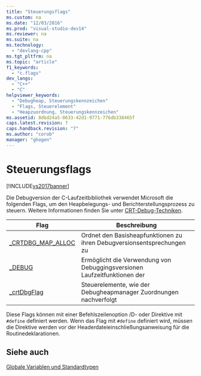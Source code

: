 ```yaml
---
title: "Steuerungsflags"
ms.custom: na
ms.date: "12/03/2016"
ms.prod: "visual-studio-dev14"
ms.reviewer: na
ms.suite: na
ms.technology: 
  - "devlang-cpp"
ms.tgt_pltfrm: na
ms.topic: "article"
f1_keywords: 
  - "c.flags"
dev_langs: 
  - "C++"
  - "C"
helpviewer_keywords: 
  - "Debugheap, Steuerungskennzeichen"
  - "Flags, Steuerelement"
  - "Heapzuordnung, Steuerungskennzeichen"
ms.assetid: 8dbd24a5-0633-42d1-9771-776db338465f
caps.latest.revision: 7
caps.handback.revision: "7"
ms.author: "corob"
manager: "ghogen"
---
```

# Steuerungsflags
[!INCLUDE[vs2017banner](../assembler/inline/includes/vs2017banner.md)]

Die Debugversion der C\-Laufzeitbibliothek verwendet Microsoft die folgenden Flags, um den Heapbelegungs\- und Berichterstellungsprozess zu steuern.  Weitere Informationen finden Sie unter [CRT\-Debug\-Techniken](../Topic/CRT%20Debugging%20Techniques.md).  
  
|Flag|**Beschreibung**|  
|----------|----------------------|  
|[\_CRTDBG\_MAP\_ALLOC](../c-runtime-library/crtdbg-map-alloc.md)|Ordnet den Basisheapfunktionen zu ihren Debugversionsentsprechungen zu|  
|[\_DEBUG](../c-runtime-library/debug.md)|Ermöglicht die Verwendung von Debuggingsversionen Laufzeitfunktionen der|  
|[\_crtDbgFlag](../c-runtime-library/crtdbgflag.md)|Steuerelemente, wie der Debugheapmanager Zuordnungen nachverfolgt|  
  
 Diese Flags können mit einer Befehlszeilenoption \/D\- oder Direktive mit `#define` definiert werden.  Wenn das Flag mit `#define` definiert wird, müssen die Direktive werden vor der Headerdateieinschließungsanweisung für die Routinedeklarationen.  
  
## Siehe auch  
 [Globale Variablen und Standardtypen](../c-runtime-library/global-variables-and-standard-types.md)